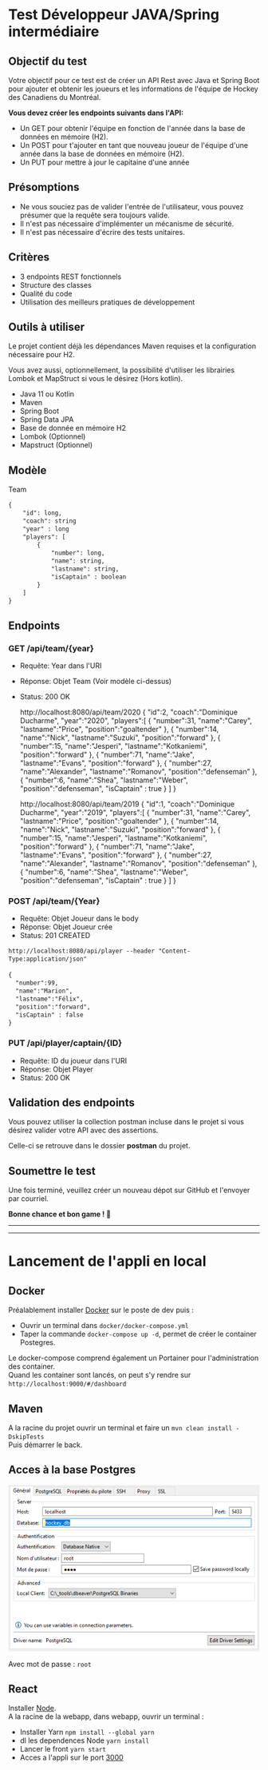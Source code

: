 # Test Développeur JAVA/Spring intermédiaire

## Objectif du test

Votre objectif pour ce test est de créer un API Rest avec Java et Spring Boot pour ajouter et obtenir les joueurs et les informations de l'équipe de Hockey des Canadiens du Montréal.

**Vous devez créer les endpoints suivants dans l'API:**

-   Un GET pour obtenir l'équipe en fonction de l'année dans la base de données en mémoire (H2).
-   Un POST pour t'ajouter en tant que nouveau joueur de l'équipe d'une année dans la base de données en mémoire (H2).
-   Un PUT pour mettre à jour le capitaine d'une année

## **Présomptions**

-   Ne vous souciez pas de valider l'entrée de l'utilisateur, vous pouvez présumer que la requête sera toujours valide.
-   Il n'est pas nécessaire d'implémenter un mécanisme de sécurité.
-   Il n'est pas nécessaire d'écrire des tests unitaires.

## Critères

-   3 endpoints REST fonctionnels
-   Structure des classes
-   Qualité du code
-   Utilisation des meilleurs pratiques de développement

## Outils à utiliser

Le projet contient déjà les dépendances Maven requises et la configuration nécessaire pour H2.

Vous avez aussi, optionnellement, la possibilité d'utiliser les librairies Lombok et MapStruct si vous le désirez (Hors kotlin).

-   Java 11 ou Kotlin
-   Maven
-   Spring Boot
-   Spring Data JPA
-   Base de donnée en mémoire H2
-   Lombok (Optionnel)
-   Mapstruct (Optionnel)

## Modèle

Team

```
{
    "id": long,
    "coach": string
    "year" : long
    "players": [
        {
            "number": long,
            "name": string,
            "lastname": string,
            "isCaptain" : boolean
        }
    ]
}

```

## Endpoints

### GET /api/team/{year}

-   Requête: Year dans l'URI
-   Réponse: Objet Team (Voir modèle ci-dessus)
-   Status: 200 OK


    http://localhost:8080/api/team/2020
    {
       "id":2,
       "coach":"Dominique Ducharme",
       "year":"2020",
       "players":[
          {
             "number":31,
             "name":"Carey",
             "lastname":"Price",
             "position":"goaltender"
          },
          {
             "number":14,
             "name":"Nick",
             "lastname":"Suzuki",
             "position":"forward"
          },
          {
             "number":15,
             "name":"Jesperi",
             "lastname":"Kotkaniemi",
             "position":"forward"
          },
          {
             "number":71,
             "name":"Jake",
             "lastname":"Evans",
             "position":"forward"
          },
          {
             "number":27,
             "name":"Alexander",
             "lastname":"Romanov",
             "position":"defenseman"
          },
          {
             "number":6,
             "name":"Shea",
             "lastname":"Weber",
             "position":"defenseman",
             "isCaptain" : true
          }
       ]
    }

    http://localhost:8080/api/team/2019
    {
       "id":1,
       "coach":"Dominique Ducharme",
       "year":"2019",
       "players":[
          {
             "number":31,
             "name":"Carey",
             "lastname":"Price",
             "position":"goaltender"
          },
          {
             "number":14,
             "name":"Nick",
             "lastname":"Suzuki",
             "position":"forward"
          },
          {
             "number":15,
             "name":"Jesperi",
             "lastname":"Kotkaniemi",
             "position":"forward"
          },
          {
             "number":71,
             "name":"Jake",
             "lastname":"Evans",
             "position":"forward"
          },
          {
             "number":27,
             "name":"Alexander",
             "lastname":"Romanov",
             "position":"defenseman"
          },
          {
             "number":6,
             "name":"Shea",
             "lastname":"Weber",
             "position":"defenseman",
             "isCaptain" : true
          }
       ]
    }

### POST /api/team/{Year}

-   Requête: Objet Joueur dans le body
-   Réponse: Objet Joueur crée
-   Status: 201 CREATED


```
http://localhost:8080/api/player --header "Content-Type:application/json"

{
  "number":99,
  "name":"Marion",
  "lastname":"Félix",
  "position":"forward",
  "isCaptain" : false
}

```

### PUT /api/player/captain/{ID}

-   Requête: ID du joueur dans l'URI
-   Réponse: Objet Player
-   Status: 200 OK

## Validation des endpoints

Vous pouvez utiliser la collection postman incluse dans le projet si vous désirez valider votre API avec des assertions.

Celle-ci se retrouve dans le dossier **postman** du projet.

## Soumettre le test

Une fois terminé, veuillez créer un nouveau dépot sur GitHub et l'envoyer par courriel.

**Bonne chance et bon game ! 🏒**

------------------------------------------------------------------------------------------------------------------------
------------------------------------------------------------------------------------------------------------------------
# Lancement de l'appli en local

## Docker

Préalablement installer [Docker](https://docs.docker.com/docker-for-windows/install/) sur le poste de dev puis : 
 - Ouvrir un terminal dans ```docker/docker-compose.yml```
 - Taper la commande ```docker-compose up -d```, permet de créer le container Postegres.

Le docker-compose comprend également un Portainer pour l'administration des container. <br>
Quand les container sont lancés, on peut s'y rendre sur ```http://localhost:9000/#/dashboard```

## Maven

A la racine du projet ouvrir un terminal et faire un ```mvn clean install -DskipTests```<br>
Puis démarrer le back.

## Acces à la base Postgres

![Impossible de charger l'image](./x_readme-screens/screen1.png?raw=true)

Avec mot de passe : ```root```

## React

Installer [Node](https://nodejs.org/en/download/). <br>
A la racine de la webapp, dans webapp, ouvrir un terminal :
 - Installer Yarn ```npm install --global yarn```
 - dl les dependences Node ```yarn install```
 - Lancer le front ```yarn start```
 - Acces a l'appli sur le port [3000](https://localhost:3000)